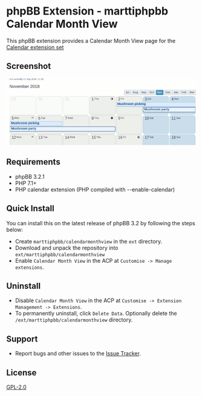 # phpBB Extension - marttiphpbb Calendar Month View

This phpBB extension provides a Calendar Month View page for the [Calendar extension set](https://github.com/marttiphpbb/phpbb-ext-calendarmono)

## Screenshot

![Calendar page](doc/calendar.png)

## Requirements

* phpBB 3.2.1
* PHP 7.1+
* PHP calendar extension (PHP compiled with --enable-calendar)

## Quick Install

You can install this on the latest release of phpBB 3.2 by following the steps below:

* Create `marttiphpbb/calendarmonthview` in the `ext` directory.
* Download and unpack the repository into `ext/marttiphpbb/calendarmonthview`
* Enable `Calendar Month View` in the ACP at `Customise -> Manage extensions`.

## Uninstall

* Disable `Calendar Month View` in the ACP at `Customise -> Extension Management -> Extensions`.
* To permanently uninstall, click `Delete Data`. Optionally delete the `/ext/marttiphpbb/calendarmonthview` directory.

## Support

* Report bugs and other issues to the [Issue Tracker](https://github.com/marttiphpbb/phpbb-ext-calendarmonthview/issues).

## License

[GPL-2.0](license.txt)
